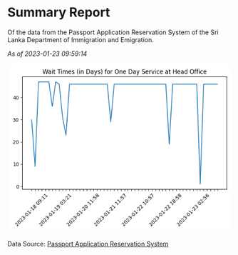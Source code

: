 # Summary Report

Of the data from the Passport Application Reservation System of the Sri Lanka Department of Immigration and Emigration.

*As of 2023-01-23 09:59:14*

![Wait Time Chart](summary.wait_time_chart.png)

Data Source: [Passport Application Reservation System](https://eservices.immigration.gov.lk:8443/appointment/pages/reservationApplication.xhtml)